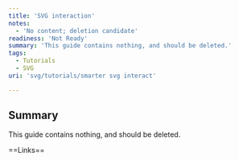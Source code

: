 ```yaml
---
title: 'SVG interaction'
notes:
  - 'No content; deletion candidate'
readiness: 'Not Ready'
summary: 'This guide contains nothing, and should be deleted.'
tags:
  - Tutorials
  - SVG
uri: 'svg/tutorials/smarter svg interact'

---
```

## Summary

This guide contains nothing, and should be deleted.

==Links==
